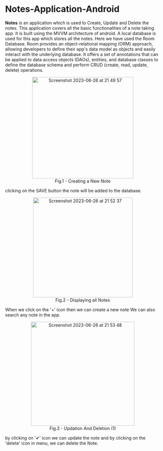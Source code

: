 # Notes-Application-Android
**Notes** is an application which is used to Create, Update and Delete the notes. This application covers all the basic functionalities 
of a note taking app. It is built using the MVVM architecture of android.
A local database is used for this app which stores all the notes. Here we have used the Room Database. 
Room provides an object-relational mapping (ORM) approach, allowing developers to define their app's data model as objects and 
easily interact with the underlying database. It offers a set of annotations that can be applied to data access objects (DAOs), 
entities, and database classes to define the database schema and perform CRUD (create, read, update, delete) operations.

<figure align="center">
<img width="328" alt="Screenshot 2023-06-26 at 21 49 57" src="https://github.com/AashuShaikh/Notes-Application-Android/assets/117594152/ad5316cc-c764-47b4-9383-5d8403b6975b">
  <br/>
<figcaption>Fig.1 - Creating a New Note</figcaption>
</figure>
clicking on the SAVE button the note will be added to the database.

<figure align="center">
<img width="323" alt="Screenshot 2023-06-26 at 21 52 37" src="https://github.com/AashuShaikh/Notes-Application-Android/assets/117594152/69978d45-86d5-4c02-8a5b-e51e09a20e09">
  <br/>
<figcaption>Fig.2 - Displaying all Notes</figcaption>
</figure>
When we click on the '+' icon then we can create a new note
We can also search any note in the app.

<figure align="center">
<img width="336" alt="Screenshot 2023-06-26 at 21 53 48" src="https://github.com/AashuShaikh/Notes-Application-Android/assets/117594152/9ee822cd-d1bc-437e-ab29-2e110688e421">
  <br/>
<figcaption>Fig.3 - Updation And Deletion (1)</figcaption>
</figure>
by clicking on '✔' icon we can update the note and by clicking on the 'delete' icon in menu, we can delete the Note.
